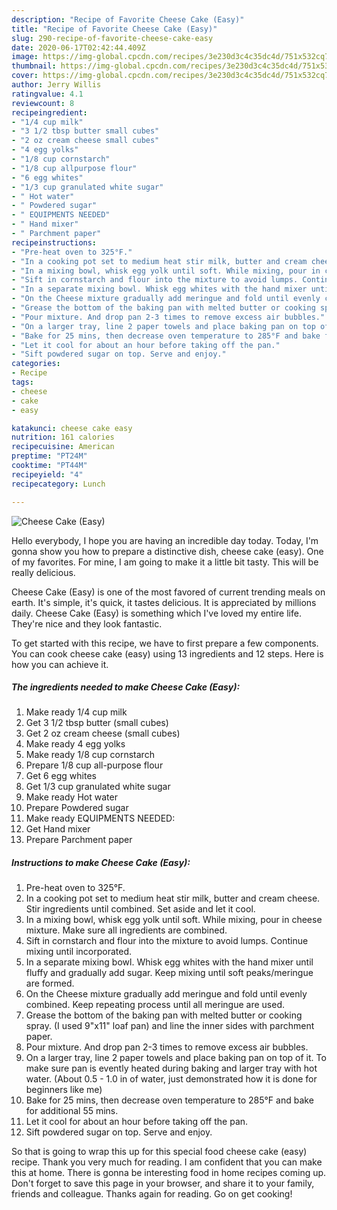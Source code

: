 ```yaml
---
description: "Recipe of Favorite Cheese Cake (Easy)"
title: "Recipe of Favorite Cheese Cake (Easy)"
slug: 290-recipe-of-favorite-cheese-cake-easy
date: 2020-06-17T02:42:44.409Z
image: https://img-global.cpcdn.com/recipes/3e230d3c4c35dc4d/751x532cq70/cheese-cake-easy-recipe-main-photo.jpg
thumbnail: https://img-global.cpcdn.com/recipes/3e230d3c4c35dc4d/751x532cq70/cheese-cake-easy-recipe-main-photo.jpg
cover: https://img-global.cpcdn.com/recipes/3e230d3c4c35dc4d/751x532cq70/cheese-cake-easy-recipe-main-photo.jpg
author: Jerry Willis
ratingvalue: 4.1
reviewcount: 8
recipeingredient:
- "1/4 cup milk"
- "3 1/2 tbsp butter small cubes"
- "2 oz cream cheese small cubes"
- "4 egg yolks"
- "1/8 cup cornstarch"
- "1/8 cup allpurpose flour"
- "6 egg whites"
- "1/3 cup granulated white sugar"
- " Hot water"
- " Powdered sugar"
- " EQUIPMENTS NEEDED"
- " Hand mixer"
- " Parchment paper"
recipeinstructions:
- "Pre-heat oven to 325°F."
- "In a cooking pot set to medium heat stir milk, butter and cream cheese. Stir ingredients until combined. Set aside and let it cool."
- "In a mixing bowl, whisk egg yolk until soft. While mixing, pour in cheese mixture. Make sure all ingredients are combined."
- "Sift in cornstarch and flour into the mixture to avoid lumps. Continue mixing until incorporated."
- "In a separate mixing bowl. Whisk egg whites with the hand mixer until fluffy and gradually add sugar. Keep mixing until soft peaks/meringue are formed."
- "On the Cheese mixture gradually add meringue and fold until evenly combined. Keep repeating process until all meringue are used."
- "Grease the bottom of the baking pan with melted butter or cooking spray. (I used 9&#34;x11&#34; loaf pan) and line the inner sides with parchment paper."
- "Pour mixture. And drop pan 2-3 times to remove excess air bubbles."
- "On a larger tray, line 2 paper towels and place baking pan on top of it. To make sure pan is evently heated during baking and larger tray with hot water. (About 0.5 - 1.0 in of water, just demonstrated how it is done for beginners like me)"
- "Bake for 25 mins, then decrease oven temperature to 285°F and bake for additional 55 mins."
- "Let it cool for about an hour before taking off the pan."
- "Sift powdered sugar on top. Serve and enjoy."
categories:
- Recipe
tags:
- cheese
- cake
- easy

katakunci: cheese cake easy 
nutrition: 161 calories
recipecuisine: American
preptime: "PT24M"
cooktime: "PT44M"
recipeyield: "4"
recipecategory: Lunch

---
```



![Cheese Cake (Easy)](https://img-global.cpcdn.com/recipes/3e230d3c4c35dc4d/751x532cq70/cheese-cake-easy-recipe-main-photo.jpg)

Hello everybody, I hope you are having an incredible day today. Today, I'm gonna show you how to prepare a distinctive dish, cheese cake (easy). One of my favorites. For mine, I am going to make it a little bit tasty. This will be really delicious.



Cheese Cake (Easy) is one of the most favored of current trending meals on earth. It's simple, it's quick, it tastes delicious. It is appreciated by millions daily. Cheese Cake (Easy) is something which I've loved my entire life. They're nice and they look fantastic.


To get started with this recipe, we have to first prepare a few components. You can cook cheese cake (easy) using 13 ingredients and 12 steps. Here is how you can achieve it.

<!--inarticleads1-->

##### The ingredients needed to make Cheese Cake (Easy):

1. Make ready 1/4 cup milk
1. Get 3 1/2 tbsp butter (small cubes)
1. Get 2 oz cream cheese (small cubes)
1. Make ready 4 egg yolks
1. Make ready 1/8 cup cornstarch
1. Prepare 1/8 cup all-purpose flour
1. Get 6 egg whites
1. Get 1/3 cup granulated white sugar
1. Make ready  Hot water
1. Prepare  Powdered sugar
1. Make ready  EQUIPMENTS NEEDED:
1. Get  Hand mixer
1. Prepare  Parchment paper




<!--inarticleads2-->

##### Instructions to make Cheese Cake (Easy):

1. Pre-heat oven to 325°F.
1. In a cooking pot set to medium heat stir milk, butter and cream cheese. Stir ingredients until combined. Set aside and let it cool.
1. In a mixing bowl, whisk egg yolk until soft. While mixing, pour in cheese mixture. Make sure all ingredients are combined.
1. Sift in cornstarch and flour into the mixture to avoid lumps. Continue mixing until incorporated.
1. In a separate mixing bowl. Whisk egg whites with the hand mixer until fluffy and gradually add sugar. Keep mixing until soft peaks/meringue are formed.
1. On the Cheese mixture gradually add meringue and fold until evenly combined. Keep repeating process until all meringue are used.
1. Grease the bottom of the baking pan with melted butter or cooking spray. (I used 9&#34;x11&#34; loaf pan) and line the inner sides with parchment paper.
1. Pour mixture. And drop pan 2-3 times to remove excess air bubbles.
1. On a larger tray, line 2 paper towels and place baking pan on top of it. To make sure pan is evently heated during baking and larger tray with hot water. (About 0.5 - 1.0 in of water, just demonstrated how it is done for beginners like me)
1. Bake for 25 mins, then decrease oven temperature to 285°F and bake for additional 55 mins.
1. Let it cool for about an hour before taking off the pan.
1. Sift powdered sugar on top. Serve and enjoy.




So that is going to wrap this up for this special food cheese cake (easy) recipe. Thank you very much for reading. I am confident that you can make this at home. There is gonna be interesting food in home recipes coming up. Don't forget to save this page in your browser, and share it to your family, friends and colleague. Thanks again for reading. Go on get cooking!

